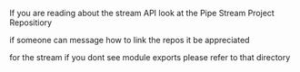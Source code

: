 If you are reading about the stream API look at the Pipe Stream Project Repositiory

if someone can message how to link the repos it be appreciated


for the stream if you dont see module exports please refer to that directory



